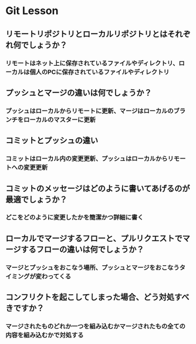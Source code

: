 # Git Lesson

## リモートリポジトリとローカルリポジトリとはそれぞれ何でしょうか？

### リモートはネット上に保存されているファイルやディレクトリ、ローカルは個人のPCに保存されているファイルやディレクトリ

## プッシュとマージの違いは何でしょうか？

### プッシュはローカルからリモートに更新、マージはローカルのブランチをローカルのマスターに更新

## コミットとプッシュの違い

### コミットはローカル内の変更更新、プッシュはローカルからリモートへの変更更新

## コミットのメッセージはどのように書いてあげるのが最適でしょうか？

### どこをどのように変更したかを簡潔かつ詳細に書く

## ローカルでマージするフローと、プルリクエストでマージするフローの違いは何でしょうか？

### マージとプッシュをおこなう場所、プッシュとマージをおこなうタイミングが変わってくる

## コンフリクトを起こしてしまった場合、どう対処すべきですか？

### マージされたものどれか一つを組み込むかマージされたもの全ての内容を組み込むかで対処する